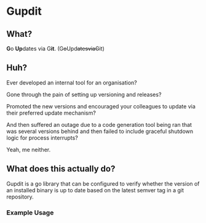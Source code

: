 # Gupdit


## What? 

**G**o **Up**dates via G**it**. (G~~o~~Upd~~atesviaG~~it)

## Huh?

Ever developed an internal tool for an organisation?

Gone through the pain of setting up versioning and releases?

Promoted the new versions and encouraged your colleagues to update via their preferred update mechanism?

And then suffered an outage due to a code generation tool being ran that was several versions behind and then failed to
include graceful shutdown logic for process interrupts?

Yeah, me neither.

## What does this actually do?

Gupdit is a go library that can be configured to verify whether the version
of an installed binary is up to date based on the latest semver tag in a git repository.

### Example Usage